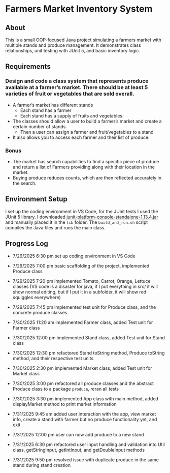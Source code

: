 # Farmers Market Inventory System

## About 

This is a small OOP-focused Java project simulating a farmers market with multiple stands and produce management. It demonstrates class relationships, unit testing with JUnit 5, and basic inventory logic.


## Requirements

### Design and code a class system that represents produce available at a farmer’s market. There should be at least 5 varieties of fruit or vegetables that are sold overall.

- A farmer’s market has different stands
    - Each stand has a farmer
    - Each stand has a supply of fruits and vegetables.
- The classes should allow a user to build a farmer’s market and create a certain number of stands.
    - Then a user can assign a farmer and fruit/vegetables to a stand
- It also allows you to access each farmer and their list of produce.

### Bonus

- The market has search capabilities to find a specific piece of produce and return a list of Farmers providing along with their location in the market.
- Buying produce reduces counts, which are then reflected accurately in the search.

## Environment Setup

I set up the coding environment in VS Code, for the JUnit tests I used the JUnit 5 library. I downloaded [junit-platform-console-standalone-1.13.4.jar](https://repo1.maven.org/maven2/org/junit/platform/junit-platform-console-standalone/1.13.4/) and manually placed it in the `lib` folder. The `build_and_run.sh` script compiles the Java files and runs the main class.

## Progress Log

- 7/29/2025 6:30 pm set up coding environment in VS Code

- 7/29/2025 7:00 pm basic scaffolding of the project, implemented Produce class

- 7/29/2025 7:20 pm implemented Tomato, Carrot, Orange, Lettuce classes (VS code is a disaster for java, if I put everything in src/ it will show normal editing, but if I put it in a subfolder, it will show red squiggles everywhere)

- 7/29/2025 7:45 pm implemented test unit for Produce class, and the concrete produce classes

- 7/30/2025 11:20 am implemented Farmer class, added Test unit for Farmer class

- 7/30/2025 12:00 pm implemented Stand class, added Test unit for Stand class

- 7/30/2025 12:30 pm refactored Stand toString method, Produce toString method, and their respective test units

- 7/30/2025 2:30 pm implemented Market class, added Test unit for Market class

- 7/30/2025 3:00 pm refactored all produce classes and the abstract Produce class to a package `produce`, reran all tests

- 7/30/2025 3:30 pm implemented App class with main method, added displayMarket method to print market information

- 7/31/2025 9:45 am added user interaction with the app, view market info, create a stand with farmer but no produce functionality yet, and exit

- 7/31/2025 12:00 pm user can now add produce to a new stand

- 7/31/2025 6:30 pm refactored user input handling and validation into Util class, getStringInput, getIntInput, and getDoubleInput methods

- 7/31/2025 9:50 pm resolved issue with duplicate produce in the same stand during stand creation

